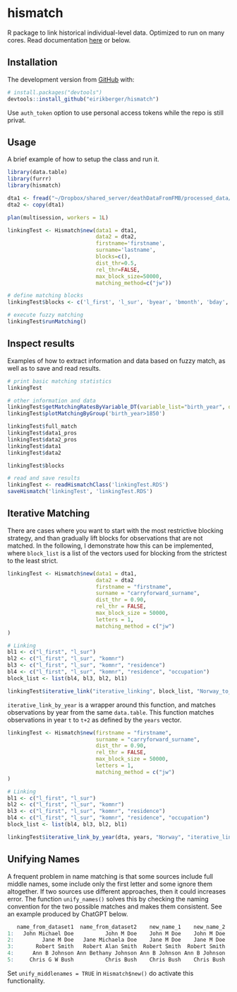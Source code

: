 # hismatch
R package to link historical individual-level data. Optimized to run on many cores. Read documentation [here](https://eirikberger.github.io/hismatch/) or below. 

## Installation

The development version from [GitHub](https://github.com/) with:

``` r
# install.packages("devtools")
devtools::install_github("eirikberger/hismatch")
```

Use `auth_token` option to use personal access tokens while the repo is still privat.

## Usage

A brief example of how to setup the class and run it. 

``` r
library(data.table)
library(furrr)
library(hismatch)

dta1 <- fread("~/Dropbox/shared_server/deathDataFromFMB/processed_data/dar_1928-1945.csv")[1:1000]
dta2 <- copy(dta1)

plan(multisession, workers = 1L)

linkingTest <- Hismatch$new(data1 = dta1,
                            data2 = dta2, 
                            firstname='firstname', 
                            surname='lastname',
                            blocks=c(),
                            dist_thr=0.5, 
                            rel_thr=FALSE, 
                            max_block_size=50000, 
                            matching_method=c("jw"))

# define matching blocks
linkingTest$blocks <- c('l_first', 'l_sur', 'byear', 'bmonth', 'bday', 'male')

# execute fuzzy matching
linkingTest$runMatching()
```

## Inspect results

Examples of how to extract information and data based on fuzzy match, as well as to save and read results. 

``` r
# print basic matching statistics
linkingTest

# other information and data
linkingTest$getMatchingRatesByVariable_DT(variable_list="birth_year", data=linkingTest$data1_pros)
linkingTest$plotMatchingByGroup('birth_year>1850')

linkingTest$full_match
linkingTest$data1_pros
linkingTest$data2_pros
linkingTest$data1
linkingTest$data2

linkingTest$blocks 

# read and save results
linkingTest <- readHismatchClass('linkingTest.RDS')
saveHismatch('linkingTest', 'linkingTest.RDS')
```

## Iterative Matching

There are cases where you want to start with the most restrictive blocking strategy, and than gradually lift blocks for observations that are not matched. In the following, I demonstrate how this can be implemented, where `block_list` is a list of the vectors used for blocking from the strictest to the least strict. 

``` r
linkingTest <- Hismatch$new(data1 = dta1, 
                            data2 = dta2
                            firstname = "firstname",
                            surname = "carryforward_surname",
                            dist_thr = 0.90,
                            rel_thr = FALSE,
                            max_block_size = 50000,
                            letters = 1,
                            matching_method = c("jw")
)

# Linking
bl1 <- c("l_first", "l_sur")
bl2 <- c("l_first", "l_sur", "komnr")
bl3 <- c("l_first", "l_sur", "komnr", "residence")
bl4 <- c("l_first", "l_sur", "komnr", "residence", "occupation")
block_list <- list(bl4, bl3, bl2, bl1)

linkingTest$iterative_link("iterative_linking", block_list, "Norway_to_random_source", "dataset_1", "dataset_2")
```

`iterative_link_by_year` is a wrapper around this function, and matches observations by year from the same `data.table`. This function matches observations in year `t` to `t+2` as defined by the `years` vector.

``` r
linkingTest <- Hismatch$new(firstname = "firstname",
                            surname = "carryforward_surname",
                            dist_thr = 0.90,
                            rel_thr = FALSE,
                            max_block_size = 50000,
                            letters = 1,
                            matching_method = c("jw")
)

# Linking
bl1 <- c("l_first", "l_sur")
bl2 <- c("l_first", "l_sur", "komnr")
bl3 <- c("l_first", "l_sur", "komnr", "residence")
bl4 <- c("l_first", "l_sur", "komnr", "residence", "occupation")
block_list <- list(bl4, bl3, bl2, bl1)

linkingTest$iterative_link_by_year(dta, years, "Norway", "iterative_linking", block_list, 2)
```

## Unifying Names

A frequent problem in name matching is that some sources include full middle names, some include only the first letter and some ignore them altogether. If two sources use different approaches, then it could increases error. The function `unify_names()` solves this by checking the naming convention for the two possible matches and makes them consistent. See an example produced by ChatGPT below. 

``` r
   name_from_dataset1  name_from_dataset2    new_name_1    new_name_2
1:   John Michael Doe          John M Doe    John M Doe    John M Doe
2:         Jane M Doe   Jane Michaela Doe    Jane M Doe    Jane M Doe
3:       Robert Smith   Robert Alan Smith  Robert Smith  Robert Smith
4:      Ann B Johnson Ann Bethany Johnson Ann B Johnson Ann B Johnson
5:     Chris G W Bush          Chris Bush    Chris Bush    Chris Bush
```

Set `unify_middlenames = TRUE` in `Hismatch$new()` do activate this functionality.
